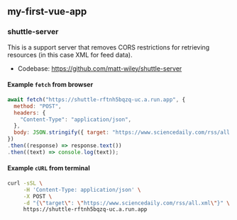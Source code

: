 ## my-first-vue-app

### shuttle-server

This is a support server that removes CORS restrictions for retrieving resources (in this case XML for feed data).

- Codebase: https://github.com/matt-wiley/shuttle-server



#### Example `fetch` from browser

```javascript
await fetch("https://shuttle-rftnh5bqzq-uc.a.run.app", {
  method: "POST",
  headers: {
    "Content-Type": "application/json",
  },
  body: JSON.stringify({ target: "https://www.sciencedaily.com/rss/all.xml" }),
})
.then((response) => response.text())
.then((text) => console.log(text));
```

#### Example `cURL` from terminal

```bash
curl -sSL \
     -H 'Content-Type: application/json' \
     -X POST \
     -d "{\"target\": \"https://www.sciencedaily.com/rss/all.xml\"}" \
     https://shuttle-rftnh5bqzq-uc.a.run.app
```